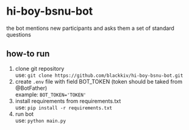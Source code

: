 # hi-boy-bsnu-bot

the bot mentions new participants and asks them a set of standard questions

## how-to run

1. clone git repository  
   use: `git clone https://github.com/blackkiv/hi-boy-bsnu-bot.git`
2. create `.env` file with field BOT_TOKEN (token should be taked from @BotFather)  
   example: `BOT_TOKEN='TOKEN'`
3. install requirements from requirements.txt  
   use: `pip install -r requirements.txt`
4. run bot  
   use: `python main.py`
